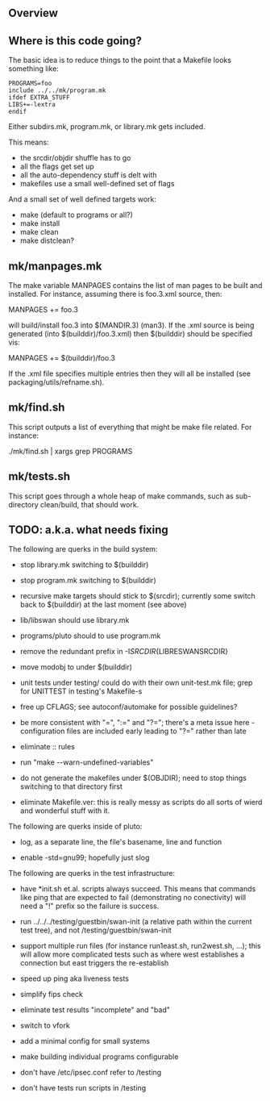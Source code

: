 Overview
--------

Where is this code going?
-------------------------

The basic idea is to reduce things to the point that a Makefile looks
something like:

    PROGRAMS=foo
    include ../../mk/program.mk
    ifdef EXTRA_STUFF
    LIBS+=-lextra
    endif

Either subdirs.mk, program.mk, or library.mk gets included.

This means:

- the srcdir/objdir shuffle has to go
- all the flags get set up
- all the auto-dependency stuff is delt with
- makefiles use a small well-defined set of flags

And a small set of well defined targets work:

- make (default to programs or all?)
- make install
- make clean
- make distclean?

mk/manpages.mk
--------------

The make variable MANPAGES contains the list of man pages to be built
and installed.  For instance, assuming there is foo.3.xml source, then:

  MANPAGES += foo.3

will build/install foo.3 into $(MANDIR.3) (man3).  If the .xml source
is being generated (into $(builddir)/foo.3.xml) then $(builddir)
should be specified vis:

  MANPAGES += $(builddir)/foo.3

If the .xml file specifies multiple <refname></refname> entries then
they will all be installed (see packaging/utils/refname.sh).

mk/find.sh
----------

This script outputs a list of everything that might be make file
related.  For instance:

  ./mk/find.sh | xargs grep PROGRAMS

mk/tests.sh
-----------

This script goes through a whole heap of make commands, such as
sub-directory clean/build, that should work.

TODO: a.k.a. what needs fixing
------------------------------

The following are querks in the build system:

- stop library.mk switching to $(builddir)

- stop program.mk switching to $(builddir)

- recursive make targets should stick to $(srcdir); currently some
  switch back to $(builddir) at the last moment (see above)

- lib/libswan should use library.mk

- programs/pluto should to use program.mk

- remove the redundant prefix in -I${SRCDIR}${LIBRESWANSRCDIR}

- move modobj to under $(builddir)

- unit tests under testing/ could do with their own unit-test.mk file;
  grep for UNITTEST in testing's Makefile-s

- free up CFLAGS; see autoconf/automake for possible guidelines?

- be more consistent with "=", ":=" and "?="; there's a meta issue
  here - configuration files are included early leading to "?=" rather
  than late

- eliminate :: rules

- run "make --warn-undefined-variables"

- do not generate the makefiles under $(OBJDIR); need to stop things
  switching to that directory first

- eliminate Makefile.ver: this is really messy as scripts do all sorts
  of wierd and wonderful stuff with it.

The following are querks inside of pluto:

- log, as a separate line, the file's basename, line and function

- enable -std=gnu99; hopefully just slog

The following are querks in the test infrastructure:

- have *init.sh et.al. scripts always succeed.  This means that
  commands like ping that are expected to fail (demonstrating no
  conectivity) will need a "!" prefix so the failure is success.

- run ../../../testing/guestbin/swan-init (a relative path within the
  current test tree), and not /testing/guestbin/swan-init

- support multiple run files (for instance run1east.sh, run2west.sh,
  ...); this will allow more complicated tests such as where west
  establishes a connection but east triggers the re-establish

- speed up ping aka liveness tests

- simplify fips check

- eliminate test results "incomplete" and "bad"

- switch to vfork

- add a minimal config for small systems

- make building individual programs configurable

- don't have /etc/ipsec.conf refer to /testing

- don't have tests run scripts in /testing
